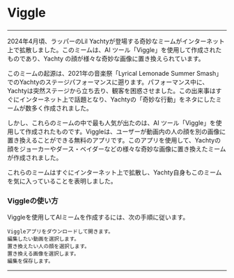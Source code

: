 ### 
# Viggle
### 

---

2024年4月頃、ラッパーのLil Yachtyが登場する奇妙なミームがインターネット上で拡散しました。このミームは、AI ツール「Viggle」を使用して作成されたものであり、Yachty の顔が様々な奇妙な画像に置き換えられています。

このミームの起源は、2021年の音楽祭「Lyrical Lemonade Summer Smash」でのYachtyのステージパフォーマンスに遡ります。パフォーマンス中に、Yachtyは突然ステージから立ち去り、観客を困惑させました。この出来事はすぐにインターネット上で話題となり、Yachtyの「奇妙な行動」をネタにしたミームが数多く作成されました。

しかし、これらのミームの中で最も人気が出たのは、AI ツール「Viggle」を使用して作成されたものです。Viggleは、ユーザーが動画内の人の顔を別の画像に置き換えることができる無料のアプリです。このアプリを使用して、Yachtyの顔をジョーカーやダース・ベイダーなどの様々な奇妙な画像に置き換えたミームが作成されました。

これらのミームはすぐにインターネット上で拡散し、Yachty自身もこのミームを気に入っていることを表明しました。

### Viggleの使い方

Viggleを使用してAIミームを作成するには、次の手順に従います。
```
Viggleアプリをダウンロードして開きます。
編集したい動画を選択します。
置き換えたい人の顔を選択します。
置き換える画像を選択します。
編集を保存します。
```
---
